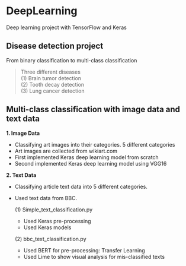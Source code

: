 # DeepLearning
Deep learning project with TensorFlow and Keras

## Disease detection project <br/>

From binary classification to multi-class classification<br/>
> Three different diseases <br/>
> (1) Brain tumor detection <br/>
> (2) Tooth decay detection <br/>
> (3) Lung cancer detection <br/> 



## Multi-class classification with image data and text data <br/>

**1. Image Data** <br/>

- Classifying art images into their categories. 5 different categories
- Art images are collected from wikiart.com
- First implemented Keras deep learning model from scratch
- Second implemented Keras deep learning model using VGG16

**2. Text Data** <br/>

- Classifying article text data into 5 different categories.
- Used text data from BBC.

  (1) Simple_text_classification.py
  - Used Keras pre-processing
  - Used Keras models
  
  (2) bbc_text_classification.py
  - Used BERT for pre-processing: Transfer Learning
  - Used Lime to show visual analysis for mis-classified texts



